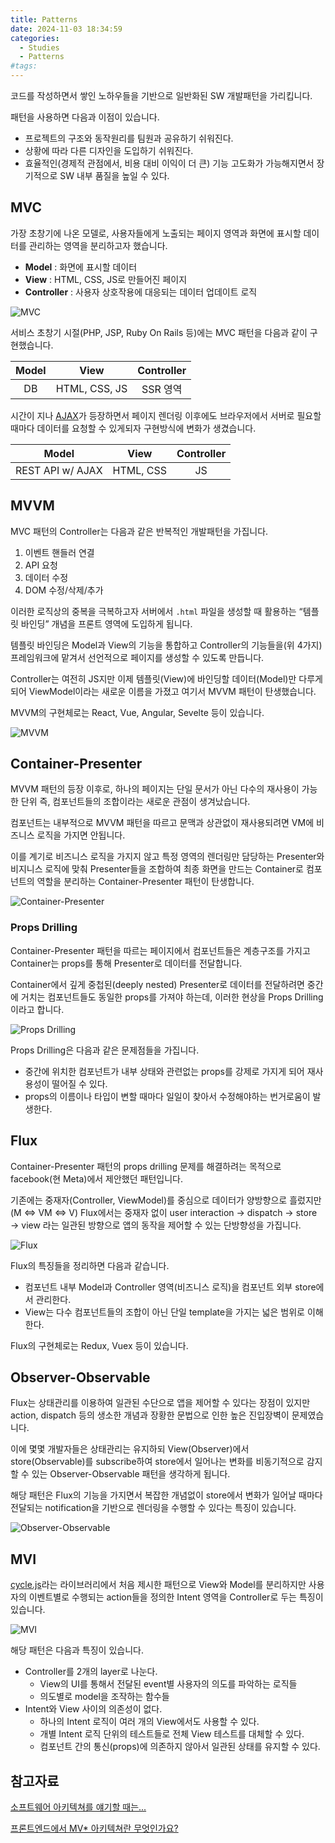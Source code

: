 ```yaml
---
title: Patterns
date: 2024-11-03 18:34:59
categories:
  - Studies
  - Patterns
#tags:
---
```

코드를 작성하면서 쌓인 노하우들을 기반으로 일반화된 SW 개발패턴을 가리킵니다.

패턴을 사용하면 다음과 이점이 있습니다.

- 프로젝트의 구조와 동작원리를 팀원과 공유하기 쉬워진다.
- 상황에 따라 다른 디자인을 도입하기 쉬워진다.
- 효율적인(경제적 관점에서, 비용 대비 이익이 더 큰) 기능 고도화가 가능해지면서 장기적으로 SW 내부 품질을 높일 수 있다.

## MVC

가장 초창기에 나온 모델로, 사용자들에게 노출되는 페이지 영역과 화면에 표시할 데이터를 관리하는 영역을 분리하고자 했습니다.

- **Model** : 화면에 표시할 데이터
- **View** : HTML, CSS, JS로 만들어진 페이지
- **Controller** : 사용자 상호작용에 대응되는 데이터 업데이트 로직

![MVC](/images/mvc.png)

서비스 초창기 시절(PHP, JSP, Ruby On Rails 등)에는 MVC 패턴을 다음과 같이 구현했습니다.

| Model |     View      | Controller |
| :---: | :-----------: | :--------: |
|  DB   | HTML, CSS, JS |  SSR 영역  |

시간이 지나 [AJAX](https://developer.mozilla.org/en-US/docs/Web/Guide/AJAX)가 등장하면서 페이지 렌더링 이후에도 브라우저에서 서버로 필요할 때마다 데이터를 요청할 수 있게되자 구현방식에 변화가 생겼습니다.

|      Model       |   View    | Controller |
| :--------------: | :-------: | :--------: |
| REST API w/ AJAX | HTML, CSS |     JS     |

## MVVM

MVC 패턴의 Controller는 다음과 같은 반복적인 개발패턴을 가집니다.

1. 이벤트 핸들러 연결
2. API 요청
3. 데이터 수정
4. DOM 수정/삭제/추가

이러한 로직상의 중복을 극복하고자 서버에서 `.html` 파일을 생성할 때 활용하는 “템플릿 바인딩” 개념을 프론트 영역에 도입하게 됩니다.

템플릿 바인딩은 Model과 View의 기능을 통합하고 Controller의 기능들을(위 4가지) 프레임워크에 맡겨서 선언적으로 페이지를 생성할 수 있도록 만듭니다.

Controller는 여전히 JS지만 이제 템플릿(View)에 바인딩할 데이터(Model)만 다루게 되어 ViewModel이라는 새로운 이름을 가졌고 여기서 MVVM 패턴이 탄생했습니다.

MVVM의 구현체로는 React, Vue, Angular, Sevelte 등이 있습니다.

![MVVM](/images/mvvm.jpeg)

## Container-Presenter

MVVM 패턴의 등장 이후로, 하나의 페이지는 단일 문서가 아닌 다수의 재사용이 가능한 단위 즉, 컴포넌트들의 조합이라는 새로운 관점이 생겨났습니다.

컴포넌트는 내부적으로 MVVM 패턴을 따르고 문맥과 상관없이 재사용되려면 VM에 비즈니스 로직을 가지면 안됩니다.

이를 계기로 비즈니스 로직을 가지지 않고 특정 영역의 렌더링만 담당하는 Presenter와 비지니스 로직에 맞춰 Presenter들을 조합하여 최종 화면을 만드는 Container로 컴포넌트의 역할을 분리하는 Container-Presenter 패턴이 탄생합니다.

![Container-Presenter](/images/container_presenter.png)

### Props Drilling

Container-Presenter 패턴을 따르는 페이지에서 컴포넌트들은 계층구조를 가지고 Container는 props를 통해 Presenter로 데이터를 전달합니다.

Container에서 깊게 중첩된(deeply nested) Presenter로 데이터를 전달하려면 중간에 거치는 컴포넌트들도 동일한 props를 가져야 하는데, 이러한 현상을 Props Drilling이라고 합니다.


![Props Drilling](/images/props_drilling.png)

Props Drilling은 다음과 같은 문제점들을 가집니다.

- 중간에 위치한 컴포넌트가 내부 상태와 관련없는 props를 강제로 가지게 되어 재사용성이 떨어질 수 있다.
- props의 이름이나 타입이 변할 때마다 일일이 찾아서 수정해야하는 번거로움이 발생한다.

## Flux

Container-Presenter 패턴의 props drilling 문제를 해결하려는 목적으로 facebook(현 Meta)에서 제안했던 패턴입니다.

기존에는 중재자(Controller, ViewModel)를 중심으로 데이터가 양방향으로 흘렀지만(M <=> VM <=> V) Flux에서는 중재자 없이 user interaction → dispatch → store → view 라는 일관된 방향으로 앱의 동작을 제어할 수 있는 단방향성을 가집니다.

![Flux](/images/flux.png)

Flux의 특징들을 정리하면 다음과 같습니다.

- 컴포넌트 내부 Model과 Controller 영역(비즈니스 로직)을 컴포넌트 외부 store에서 관리한다.
- View는 다수 컴포넌트들의 조합이 아닌 단일 template을 가지는 넓은 범위로 이해한다.

Flux의 구현체로는 Redux, Vuex 등이 있습니다.

## Observer-Observable

Flux는 상태관리를 이용하여 일관된 수단으로 앱을 제어할 수 있다는 장점이 있지만 action, dispatch 등의 생소한 개념과 장황한 문법으로 인한 높은 진입장벽이 문제였습니다.

이에 몇몇 개발자들은 상태관리는 유지하되 View(Observer)에서 store(Observable)를 subscribe하여 store에서 일어나는 변화를 비동기적으로 감지할 수 있는 Observer-Observable 패턴을 생각하게 됩니다.

해당 패턴은 Flux의 기능을 가지면서 복잡한 개념없이 store에서 변화가 일어날 때마다 전달되는 notification을 기반으로 렌더링을 수행할 수 있다는 특징이 있습니다.

![Observer-Observable](/images/oo.png)

## MVI

[cycle.js](https://cycle.js.org/model-view-intent.html)라는 라이브러리에서 처음 제시한 패턴으로 View와 Model를 분리하지만 사용자의 이벤트별로 수행되는 action들을 정의한 Intent 영역을 Controller로 두는 특징이 있습니다.

![MVI](/images/mvi.png)

해당 패턴은 다음과 특징이 있습니다.

- Controller를 2개의 layer로 나눈다.
    - View의 UI를 통해서 전달된 event별 사용자의 의도를 파악하는 로직들
    - 의도별로 model을 조작하는 함수들
- Intent와 View 사이의 의존성이 없다.
    - 하나의 Intent 로직이 여러 개의 View에서도 사용할 수 있다.
    - 개별 Intent 로직 단위의 테스트들로 전체 View 테스트를 대체할 수 있다.
    - 컴포넌트 간의 통신(props)에 의존하지 않아서 일관된 상태를 유지할 수 있다.

## 참고자료

[소프트웨어 아키텍쳐를 얘기할 때는...](https://www.youtube.com/watch?v=4E1BHTvhB7Y)

[프론트엔드에서 MV\* 아키텍쳐란 무엇인가요?](https://velog.io/@teo/%ED%94%84%EB%A1%A0%ED%8A%B8%EC%97%94%EB%93%9C%EC%97%90%EC%84%9C-MV-%EC%95%84%ED%82%A4%ED%85%8D%EC%B3%90%EB%9E%80-%EB%AC%B4%EC%97%87%EC%9D%B8%EA%B0%80%EC%9A%94)
